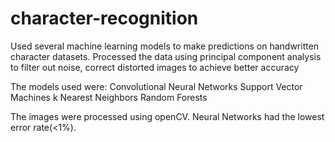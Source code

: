 # character-recognition
Used several machine learning models to make predictions on handwritten character datasets. Processed the data using principal component analysis to filter out noise, correct distorted images to achieve better accuracy

The models used were:
  Convolutional Neural Networks
  Support Vector Machines
  k Nearest Neighbors
  Random Forests

The images were processed using openCV. Neural Networks had the lowest error rate(<1%). 
